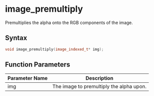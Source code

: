 
# image_premultiply

Premultiplies the alpha onto the RGB components of the image.

## Syntax

```cpp
void image_premultiply(image_indexed_t* img);
```

## Function Parameters

Parameter Name | Description
--- | ---
img | The image to premultiply the alpha upon.
